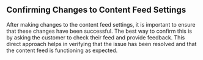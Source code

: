## Confirming Changes to Content Feed Settings

After making changes to the content feed settings, it is important to ensure that these changes have been successful. The best way to confirm this is by asking the customer to check their feed and provide feedback. This direct approach helps in verifying that the issue has been resolved and that the content feed is functioning as expected.